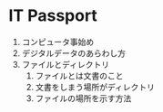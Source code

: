 # IT Passport

1. コンピュータ事始め
2. デジタルデータのあらわし方
3. ファイルとディレクトリ
   1. ファイルとは文書のこと
   2. 文書をしまう場所がディレクトリ
   3. ファイルの場所を示す方法


